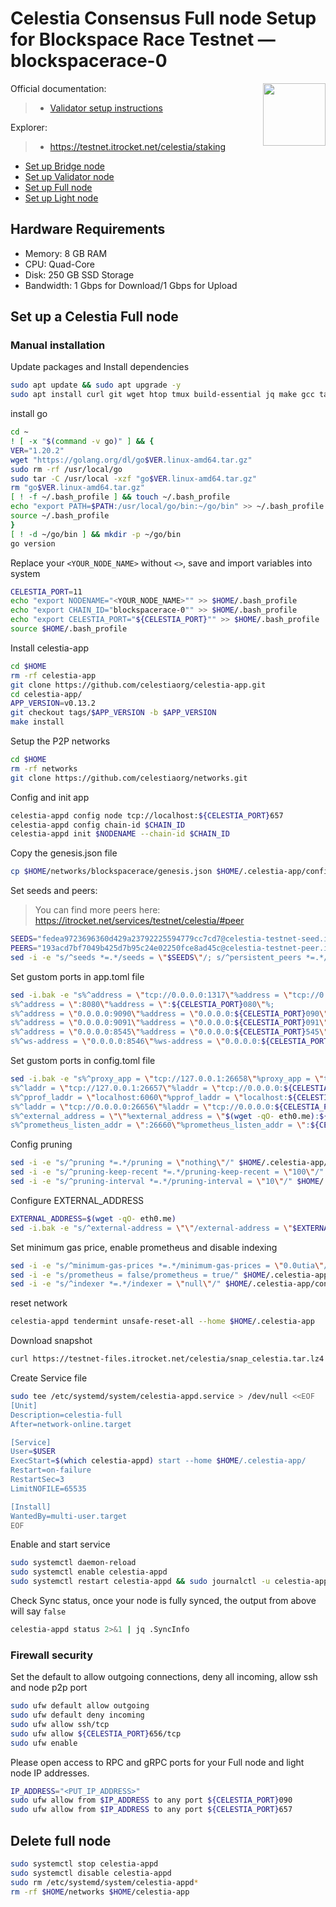 <div>
<h1 align="left" style="display: flex;"> Celestia Consensus Full node Setup for Blockspace Race Testnet — blockspacerace-0</h1>
<img src="https://avatars.githubusercontent.com/u/54859940?s=200&v=4"  style="float: right;" width="100" height="100"></img>
</div>

Official documentation:
>- [Validator setup instructions](https://docs.celestia.org/nodes/consensus-full-node/)

Explorer:
>-  https://testnet.itrocket.net/celestia/staking

- [Set up Bridge node](https://github.com/itrocket-team/testnet_guides/blob/main/celestia/BlockspaceRace/bridge.md) 
- [Set up Validator node](https://github.com/itrocket-team/testnet_guides/blob/main/celestia/BlockspaceRace/README.md)
- [Set up Full node](https://github.com/itrocket-team/testnet_guides/blob/main/celestia/BlockspaceRace/full.md) 
- [Set up Light node](https://github.com/itrocket-team/testnet_guides/blob/main/celestia/BlockspaceRace/light.md)  

## Hardware Requirements
- Memory: 8 GB RAM
- CPU: Quad-Core
- Disk: 250 GB SSD Storage
- Bandwidth: 1 Gbps for Download/1 Gbps for Upload

## Set up a Celestia Full node 
### Manual installation

Update packages and Install dependencies

```bash
sudo apt update && sudo apt upgrade -y
sudo apt install curl git wget htop tmux build-essential jq make gcc tar clang pkg-config libssl-dev ncdu -y 
```

install go

```bash
cd ~
! [ -x "$(command -v go)" ] && {
VER="1.20.2"
wget "https://golang.org/dl/go$VER.linux-amd64.tar.gz"
sudo rm -rf /usr/local/go
sudo tar -C /usr/local -xzf "go$VER.linux-amd64.tar.gz"
rm "go$VER.linux-amd64.tar.gz"
[ ! -f ~/.bash_profile ] && touch ~/.bash_profile
echo "export PATH=$PATH:/usr/local/go/bin:~/go/bin" >> ~/.bash_profile
source ~/.bash_profile
}
[ ! -d ~/go/bin ] && mkdir -p ~/go/bin
go version 
```

Replace your `<YOUR_NODE_NAME>` without `<>`, save and import variables into system
>

```bash
CELESTIA_PORT=11
echo "export NODENAME="<YOUR_NODE_NAME>"" >> $HOME/.bash_profile
echo "export CHAIN_ID="blockspacerace-0"" >> $HOME/.bash_profile
echo "export CELESTIA_PORT="${CELESTIA_PORT}"" >> $HOME/.bash_profile
source $HOME/.bash_profile
```

Install celestia-app

~~~bash
cd $HOME 
rm -rf celestia-app 
git clone https://github.com/celestiaorg/celestia-app.git 
cd celestia-app/ 
APP_VERSION=v0.13.2 
git checkout tags/$APP_VERSION -b $APP_VERSION 
make install 
~~~

Setup the P2P networks

~~~bash
cd $HOME
rm -rf networks
git clone https://github.com/celestiaorg/networks.git 
~~~

Config and init app

~~~bash
celestia-appd config node tcp://localhost:${CELESTIA_PORT}657
celestia-appd config chain-id $CHAIN_ID
celestia-appd init $NODENAME --chain-id $CHAIN_ID
~~~

Copy the genesis.json file

~~~bash
cp $HOME/networks/blockspacerace/genesis.json $HOME/.celestia-app/config 
~~~

Set seeds and peers:
>You can find more peers here: https://itrocket.net/services/testnet/celestia/#peer
~~~bash
SEEDS="fedea9723696360d429a23792225594779cc7cd7@celestia-testnet-seed.itrocket.net:11656"
PEERS="193acd7bf7049b425d7b95c24e02250fce8ad45c@celestia-testnet-peer.itrocket.net:11656"
sed -i -e "s/^seeds *=.*/seeds = \"$SEEDS\"/; s/^persistent_peers *=.*/persistent_peers = \"$PEERS\"/" $HOME/.celestia-app/config/config.toml
~~~

Set gustom ports in app.toml file

```bash
sed -i.bak -e "s%^address = \"tcp://0.0.0.0:1317\"%address = \"tcp://0.0.0.0:${CELESTIA_PORT}317\"%;
s%^address = \":8080\"%address = \":${CELESTIA_PORT}080\"%;
s%^address = \"0.0.0.0:9090\"%address = \"0.0.0.0:${CELESTIA_PORT}090\"%; 
s%^address = \"0.0.0.0:9091\"%address = \"0.0.0.0:${CELESTIA_PORT}091\"%; 
s%^address = \"0.0.0.0:8545\"%address = \"0.0.0.0:${CELESTIA_PORT}545\"%; 
s%^ws-address = \"0.0.0.0:8546\"%ws-address = \"0.0.0.0:${CELESTIA_PORT}546\"%" $HOME/.celestia-app/config/app.toml
```

Set gustom ports in config.toml file

```bash
sed -i.bak -e "s%^proxy_app = \"tcp://127.0.0.1:26658\"%proxy_app = \"tcp://127.0.0.1:${CELESTIA_PORT}658\"%; 
s%^laddr = \"tcp://127.0.0.1:26657\"%laddr = \"tcp://0.0.0.0:${CELESTIA_PORT}657\"%; 
s%^pprof_laddr = \"localhost:6060\"%pprof_laddr = \"localhost:${CELESTIA_PORT}060\"%;
s%^laddr = \"tcp://0.0.0.0:26656\"%laddr = \"tcp://0.0.0.0:${CELESTIA_PORT}656\"%;
s%^external_address = \"\"%external_address = \"$(wget -qO- eth0.me):${CELESTIA_PORT}656\"%;
s%^prometheus_listen_addr = \":26660\"%prometheus_listen_addr = \":${CELESTIA_PORT}660\"%" $HOME/.celestia-app/config/config.toml
```

Config pruning

```bash
sed -i -e "s/^pruning *=.*/pruning = \"nothing\"/" $HOME/.celestia-app/config/app.toml
sed -i -e "s/^pruning-keep-recent *=.*/pruning-keep-recent = \"100\"/" $HOME/.celestia-app/config/app.toml
sed -i -e "s/^pruning-interval *=.*/pruning-interval = \"10\"/" $HOME/.celestia-app/config/app.toml
```

Configure EXTERNAL_ADDRESS

~~~bash
EXTERNAL_ADDRESS=$(wget -qO- eth0.me)
sed -i.bak -e "s/^external-address = \"\"/external-address = \"$EXTERNAL_ADDRESS:${CELESTIA_PORT}656\"/" $HOME/.celestia-app/config/config.toml
~~~

Set minimum gas price, enable prometheus and disable indexing

```bash
sed -i -e "s/^minimum-gas-prices *=.*/minimum-gas-prices = \"0.0utia\"/" $HOME/.celestia-app/config/app.toml
sed -i -e "s/prometheus = false/prometheus = true/" $HOME/.celestia-app/config/config.toml
sed -i -e "s/^indexer *=.*/indexer = \"null\"/" $HOME/.celestia-app/config/config.toml
```

reset network

~~~bash 
celestia-appd tendermint unsafe-reset-all --home $HOME/.celestia-app 
~~~

Download snapshot

~~~bash
curl https://testnet-files.itrocket.net/celestia/snap_celestia.tar.lz4 | lz4 -dc - | tar -xf - -C $HOME/.celestia-app
~~~
    
Create Service file

```bash
sudo tee /etc/systemd/system/celestia-appd.service > /dev/null <<EOF
[Unit]
Description=celestia-full
After=network-online.target

[Service]
User=$USER
ExecStart=$(which celestia-appd) start --home $HOME/.celestia-app/
Restart=on-failure
RestartSec=3
LimitNOFILE=65535

[Install]
WantedBy=multi-user.target
EOF
```

Enable and start service

```bash
sudo systemctl daemon-reload
sudo systemctl enable celestia-appd
sudo systemctl restart celestia-appd && sudo journalctl -u celestia-appd -f
```

Check Sync status, once your node is fully synced, the output from above will say `false`

~~~bash
celestia-appd status 2>&1 | jq .SyncInfo
~~~

### Firewall security
Set the default to allow outgoing connections, deny all incoming, allow ssh and node p2p port

~~~bash
sudo ufw default allow outgoing 
sudo ufw default deny incoming 
sudo ufw allow ssh/tcp 
sudo ufw allow ${CELESTIA_PORT}656/tcp
sudo ufw enable
~~~

Please open access to RPC and gRPC ports for your Full node and light node IP addresses.

~~~bash
IP_ADDRESS="<PUT_IP_ADDRESS>"
sudo ufw allow from $IP_ADDRESS to any port ${CELESTIA_PORT}090
sudo ufw allow from $IP_ADDRESS to any port ${CELESTIA_PORT}657
~~~

## Delete full node 

~~~bash
sudo systemctl stop celestia-appd
sudo systemctl disable celestia-appd
sudo rm /etc/systemd/system/celestia-appd*
rm -rf $HOME/networks $HOME/celestia-app
~~~
